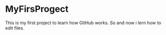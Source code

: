 # MyFirsProgect
This is my first project to learn how GitHub works.
So and now i lern how to edit files.
